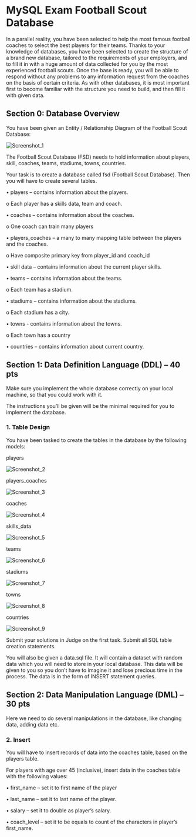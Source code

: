 <h1>MySQL Exam Football Scout Database</h1>
<p>In a parallel reality, you have been selected to help the most famous football coaches to select the best players for their teams. Thanks to your knowledge of databases, you have been selected to create the structure of a brand new database, tailored to the requirements of your employers, and to fill it in with a huge amount of data collected for you by the most experienced football scouts. Once the base is ready, you will be able to respond without any problems to any information request from the coaches on the basis of certain criteria. As with other databases, it is most important first to become familiar with the structure you need to build, and then fill it with given data.</p>
<h2>Section 0: Database Overview</h2>
<p>You have been given an Entity / Relationship Diagram of the Football Scout Database:</p>

![Screenshot_1](https://user-images.githubusercontent.com/73018624/215264695-39decd0b-3214-4d47-b598-90c29240fd5b.jpg)

<p>The Football Scout Database (FSD) needs to hold information about players, skill, coaches, teams, stadiums, towns, countries.</p>
<p>Your task is to create a database called fsd (Football Scout Database). Then you will have to create several tables.</p>
<p>•	players – contains information about the players.</p>
<p>o	Each player has a skills data, team and coach.</p>
<p>•	coaches – contains information about the coaches.</p>
<p>o	One coach can train many players</p>
<p>•	players_coaches – a many to many mapping table between the players and the coaches.</p>
<p>o	Have composite primary key from player_id and coach_id </p>
<p>•	skill data – contains information about the current player skills.</p>
<p>•	teams – contains information about the teams.</p>
<p>o	Each team has a stadium.</p>
<p>•	stadiums – contains information about the stadiums.</p>
<p>o	Each stadium has a city.</p>
<p>•	towns - contains information about the towns.</p>
<p>o	Each town has a country</p>
<p>•	countries – contains information about current country.</p>

<h2>Section 1: Data Definition Language (DDL) – 40 pts</h2>
<p>Make sure you implement the whole database correctly on your local machine, so that you could work with it.</p>
<p>The instructions you’ll be given will be the minimal required for you to implement the database.</p>

<h3>1.	Table Design</h3>
<p>You have been tasked to create the tables in the database by the following models:</p>

<p>players</p>

![Screenshot_2](https://user-images.githubusercontent.com/73018624/215322342-330174ba-8a5f-4a63-b9df-c00a9ff85c36.jpg)

<p>players_coaches</p>

![Screenshot_3](https://user-images.githubusercontent.com/73018624/215322400-df80e1ec-d580-43fb-bc78-ba9b1dc6be7c.jpg)

<p>coaches</p>

![Screenshot_4](https://user-images.githubusercontent.com/73018624/215322436-0b939ffc-aca6-469e-adf6-886b62f792e5.jpg)

<p>skills_data	</p>

![Screenshot_5](https://user-images.githubusercontent.com/73018624/215322475-48b1e518-9e67-40ee-a8f9-e420190bc24d.jpg)

<p>teams</p>

![Screenshot_6](https://user-images.githubusercontent.com/73018624/215322505-85a9ba8a-38e1-4d41-b0e3-5d9fe884cefc.jpg)

<p>stadiums</p>

![Screenshot_7](https://user-images.githubusercontent.com/73018624/215322531-7c4ec152-f173-48e9-9327-44244c99c68b.jpg)

<p>towns</p>

![Screenshot_8](https://user-images.githubusercontent.com/73018624/215322559-e3e78477-7e4b-4c95-8263-8c3f1938b981.jpg)

<p>countries</p>

![Screenshot_9](https://user-images.githubusercontent.com/73018624/215322596-7c0a3f83-bb55-4a50-8247-e06bcf611c30.jpg)

<p>Submit your solutions in Judge on the first task. Submit all SQL table creation statements.</p>
<p>You will also be given a data.sql file. It will contain a dataset with random data which you will need to store in your local database. This data will be given to you so you don’t have to imagine it and lose precious time in the process. The data is in the form of INSERT statement queries.</p>

<h2>Section 2: Data Manipulation Language (DML) – 30 pts</h2>
<p>Here we need to do several manipulations in the database, like changing data, adding data etc.</p>

<h3>2.	Insert</h3>
<p>You will have to insert records of data into the coaches table, based on the players table. </p>
<p>For players with age over 45 (inclusive), insert data in the coaches table with the following values:</p>
<p>•	first_name – set it to first name of the player</p>
<p>•	last_name – set it to last name of the player.</p>
<p>•	salary – set it to double as player’s salary. </p>
<p>•	coach_level – set it to be equals to count of the characters in player’s first_name.</p>


<p></p>
<p></p>
